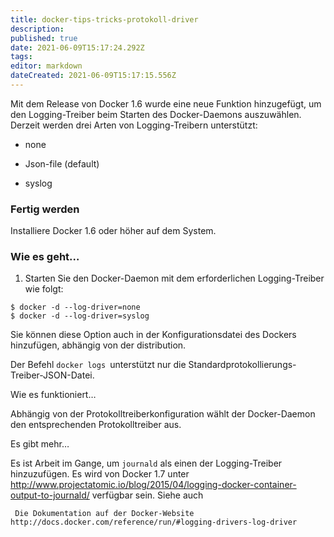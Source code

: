 ```yaml
---
title: docker-tips-tricks-protokoll-driver
description: 
published: true
date: 2021-06-09T15:17:24.292Z
tags: 
editor: markdown
dateCreated: 2021-06-09T15:17:15.556Z
---
```


Mit dem Release von Docker 1.6 wurde eine neue Funktion hinzugefügt, um den Logging-Treiber beim Starten des Docker-Daemons auszuwählen. Derzeit werden drei Arten von Logging-Treibern unterstützt:

* none

* Json-file (default)

* syslog

### Fertig werden

Installiere Docker 1.6 oder höher auf dem System.

### Wie es geht…

1. Starten Sie den Docker-Daemon mit dem erforderlichen Logging-Treiber wie folgt:
```
$ docker -d --log-driver=none
$ docker -d --log-driver=syslog
```

Sie können diese Option auch in der Konfigurationsdatei des Dockers hinzufügen, abhängig von der distribution.

Der Befehl `docker logs `unterstützt nur die Standardprotokollierungs-Treiber-JSON-Datei.

Wie es funktioniert…

Abhängig von der Protokolltreiberkonfiguration wählt der Docker-Daemon den entsprechenden Protokolltreiber aus.

Es gibt mehr…

Es ist Arbeit im Gange, um `journald` als einen der Logging-Treiber hinzuzufügen. Es wird von Docker 1.7 unter http://www.projectatomic.io/blog/2015/04/logging-docker-container-output-to-journald/ verfügbar sein.
Siehe auch

     Die Dokumentation auf der Docker-Website http://docs.docker.com/reference/run/#logging-drivers-log-driver